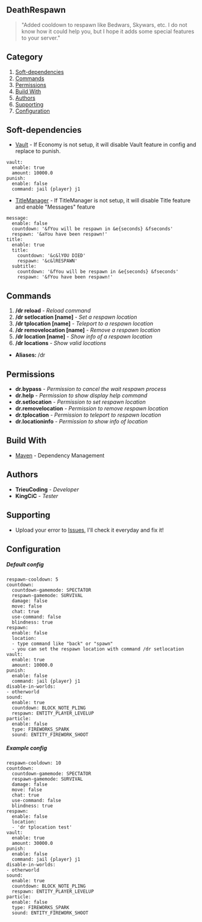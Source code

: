## DeathRespawn
> "Added cooldown to respawn like Bedwars, Skywars, etc.
I do not know how it could help you, but I hope it adds some special features to your server."
## Category
1. [Soft-dependencies](https://github.com/TrieuCoding/DeathRespawn/blob/master/README.md#soft-dependencies)
2. [Commands](https://github.com/TrieuCoding/DeathRespawn/blob/master/README.md#commands)
3. [Permissions](https://github.com/TrieuCoding/DeathRespawn/blob/master/README.md#permissions)
4. [Build With](https://github.com/TrieuCoding/DeathRespawn/blob/master/README.md#build-with)
5. [Authors](https://github.com/TrieuCoding/DeathRespawn/blob/master/README.md#authors)
6. [Supporting](https://github.com/TrieuCoding/DeathRespawn/blob/master/README.md#supporting)
7. [Configuration](https://github.com/TrieuCoding/DeathRespawn/blob/master/README.md#configuration)
## Soft-dependencies
- [Vault](https://dev.bukkit.org/projects/vault) - If Economy is not setup, it will disable Vault feature in config and replace to punish.
```
vault:
  enable: true
  amount: 10000.0
punish:
  enable: false
  command: jail {player} j1
```
- [TitleManager](https://www.spigotmc.org/resources/titlemanager.1049/) - If TitleManager is not setup, it will disable Title feature and enable "Messages" feature
```
message:
  enable: false
  countdown: '&fYou will be respawn in &e{seconds} &fseconds'
  respawn: '&aYou have been respawn!'
title:
  enable: true
  title:
    countdown: '&c&lYOU DIED'
    respawn: '&c&lRESPAWN'
  subtitle:
    countdown: '&fYou will be respawn in &e{seconds} &fseconds'
    respawn: '&fYou have been respawn!'
```
## Commands
1. **/dr reload** - *Reload command*
2. **/dr setlocation [name]** - *Set a respawn location*
3. **/dr tplocation [name]** - *Teleport to a respawn location*
4. **/dr removelocation [name]** - *Remove a respawn location*
5. **/dr location [name]** - *Show info of a respawn location*
6. **/dr locations** - *Show valid locations*
- **Aliases:** /dr
## Permissions
- **dr.bypass** - *Permission to cancel the wait respawn process*
- **dr.help** - *Permission to show display help command*
- **dr.setlocation** - *Permission to set respawn location*
- **dr.removelocation** - *Permission to remove respawn location*
- **dr.tplocation** - *Permission to teleport to respawn location*
- **dr.locationinfo** - *Permission to show info of location*
## Build With
- [Maven](https://maven.apache.org/) - Dependency Management
## Authors
- **TrieuCoding** - *Developer*
- **KingCiC** - *Tester*
## Supporting
- Upload your error to [Issues](https://github.com/TrieuCoding/DeathRespawn/issues), I'll check it everyday and fix it!
## Configuration
##### Default config
```
respawn-cooldown: 5
countdown:
  countdown-gamemode: SPECTATOR
  respawn-gamemode: SURVIVAL
  damage: false
  move: false
  chat: true
  use-command: false
  blindness: true
respawn:
  enable: false
  location:
  - type command like "back" or "spawn"
  - you can set the respawn location with command /dr setlocation
vault:
  enable: true
  amount: 10000.0
punish:
  enable: false
  command: jail {player} j1
disable-in-worlds:
- otherworld
sound:
  enable: true
  countdown: BLOCK_NOTE_PLING
  respawn: ENTITY_PLAYER_LEVELUP
particle:
  enable: false
  type: FIREWORKS_SPARK
  sound: ENTITY_FIREWORK_SHOOT
```
##### Example config
```
respawn-cooldown: 10
countdown:
  countdown-gamemode: SPECTATOR
  respawn-gamemode: SURVIVAL
  damage: false
  move: false
  chat: true
  use-command: false
  blindness: true
respawn:
  enable: false
  location:
  - 'dr tplocation test'
vault:
  enable: true
  amount: 30000.0
punish:
  enable: false
  command: jail {player} j1
disable-in-worlds:
- otherworld
sound:
  enable: true
  countdown: BLOCK_NOTE_PLING
  respawn: ENTITY_PLAYER_LEVELUP
particle:
  enable: false
  type: FIREWORKS_SPARK
  sound: ENTITY_FIREWORK_SHOOT
```

